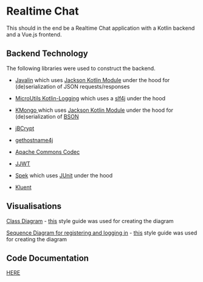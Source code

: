 # Realtime Chat

This should in the end be a Realtime Chat application with a Kotlin backend and a Vue.js frontend.

## Backend Technology

The following libraries were used to construct the backend.

- [Javalin](https://javalin.io/) which uses [Jackson Kotlin Module](https://github.com/FasterXML/jackson-module-kotlin) under the hood for (de)serialization of JSON requests/responses

- [MicroUtils Kotlin-Logging](https://github.com/MicroUtils/kotlin-logging) which uses a [slf4j](https://www.slf4j.org/) under the hood

- [KMongo ](https://litote.org/kmongo/)which uses [Jackson Kotlin Module](https://github.com/FasterXML/jackson-module-kotlin) under the hood for (de)serialization of [BSON](http://bsonspec.org/)

- [jBCrypt](https://github.com/jeremyh/jBCrypt)

- [gethostname4j](https://github.com/mattsheppard/gethostname4j)

- [Apache Commons Codec](http://commons.apache.org/proper/commons-codec/)

- [JJWT](https://java.jsonwebtoken.io/)

- [Spek](https://spekframework.org/) which uses [JUnit](https://junit.org/junit5/) under the hood

- [Kluent](https://markusamshove.github.io/Kluent/)

## Visualisations

[Class Diagram](https://www.lucidchart.com/invitations/accept/9d59de55-f09f-4bf2-bcd9-791f99fa96ca) - [this](https://www.lucidchart.com/pages/uml-class-diagram) style guide was used for creating the diagram

[Sequence Diagram for registering and logging in](https://www.lucidchart.com/invitations/accept/9d59de55-f09f-4bf2-bcd9-791f99fa96ca) - [this](https://www.lucidchart.com/pages/uml-sequence-diagram) style guide was used for creating the diagram

## Code Documentation

[HERE](docs/-realtime-chat/index.md)
